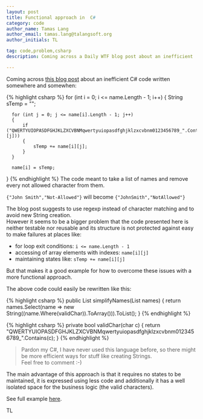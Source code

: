 ```yaml
---
layout: post
title: Functional approach in  C#
category: code
author_name: Tamas Lang
author_email: tamas.lang@talangsoft.org
author_initials: TL

tag: code,problem,csharp
description: Coming across a Daily WTF blog post about an inefficient  C code written somewhere and somewhen

---
```


Coming across <a href="http://thedailywtf.com/articles/keeping-regular">this blog post</a> about an inefficient  C# code written somewhere and somewhen:

{% highlight csharp %}
  for (int i = 0; i <= name.Length - 1; i++) {
      String sTemp = "";

      for (int j = 0; j <= name[i].Length - 1; j++)
      {
          if ("QWERTYUIOPASDFGHJKLZXCVBNMqwertyuiopasdfghjklzxcvbnm0123456789_".Contains(name[i][j]))
          {
              sTemp += name[i][j];
          }
      }

      name[i] = sTemp;
  }
{% endhighlight %}
The code meant to take a list of names and remove every not allowed character from them.

```{"John Smith","Not-Allowed"}``` will become ```{"JohnSmith","NotAllowed"}```

The blog post suggests to use regexp instead of character matching and to avoid new String creation.<br/>
However it seems to be a bigger problem that the code presented here is neither testable nor reusable
and its structure is not protected against easy to make failures at places like:

- for loop exit conditions: ```i <= name.Length - 1```
- accessing of array elements with indexes: ```name[i][j]```
- maintaining states like: ```sTemp += name[i][j]```

But that makes it a good example for how to overcome these issues with a more functional approach.

The above code could easily be rewritten like this:

{% highlight csharp %}
public List<String> simplifyNames(List<String> names) {
    return names.Select(name => new String((name.Where(validChar)).ToArray())).ToList();
}
{% endhighlight %}


{% highlight csharp %}
private bool validChar(char c) {
    return "QWERTYUIOPASDFGHJKLZXCVBNMqwertyuiopasdfghjklzxcvbnm0123456789_".Contains(c);
}
{% endhighlight %}

<blockquote>
Pardon my C#, I have never used this language before, so there might be more efficient ways for stuff like creating Strings.<br/> Feel free to comment :-)
</blockquote>

The main advantage of this approach is that it requires no states to be maintained, it is expressed using less code and additionally it has a well isolated space for the business logic (the valid characters).

See full example <a href="http://rextester.com/AVTMMP67746">here</a>.

TL

